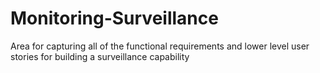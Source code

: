 # Monitoring-Surveillance
Area for capturing all of the functional requirements and lower level user stories for building a surveillance capability
